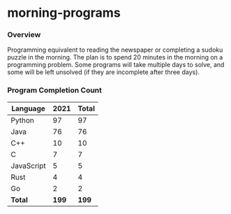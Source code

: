 # morning-programs

### Overview

Programming equivalent to reading the newspaper or completing a sudoku puzzle in the morning.  The plan is to spend 20 
minutes in the morning on a programming problem.  Some programs will take multiple days to solve, and some will be left 
unsolved (if they are incomplete after three days).

### Program Completion Count

| Language     | 2021    | Total   |
|--------------|---------|---------|
| Python       | 97      | 97      |
| Java         | 76      | 76      |
| C++          | 10      | 10      |
| C            | 7       | 7       |
| JavaScript   | 5       | 5       |
| Rust         | 4       | 4       |
| Go           | 2       | 2       |
| **Total**    | **199** | **199** |
